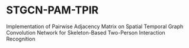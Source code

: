 # STGCN-PAM-TPIR
Implementation of Pairwise Adjacency Matrix on Spatial Temporal Graph Convolution Network for Skeleton-Based Two-Person Interaction Recognition
